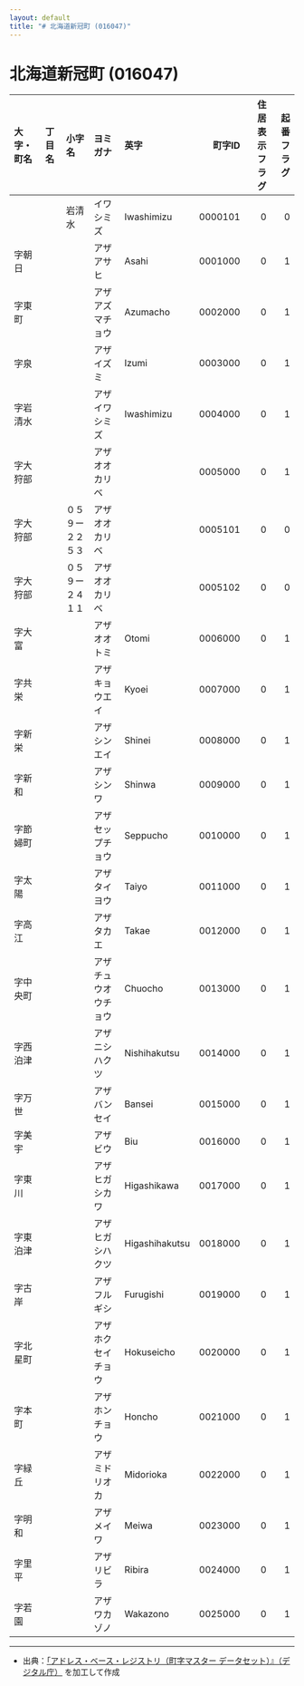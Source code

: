 ```yaml
---
layout: default
title: "# 北海道新冠町 (016047)"
---
```


# 北海道新冠町 (016047)

| 大字・町名 | 丁目名 | 小字名 | ヨミガナ | 英字 | 町字ID | 住居表示フラグ | 起番フラグ |
|:--------|:------|:------|:-----------------|:---------------------|--------:|----------:|--------:|
|  |  | 岩清水 | イワシミズ | Iwashimizu | 0000101 | 0 | 0 |
| 字朝日 |  |  | アザアサヒ | Asahi | 0001000 | 0 | 1 |
| 字東町 |  |  | アザアズマチョウ | Azumacho | 0002000 | 0 | 1 |
| 字泉 |  |  | アザイズミ | Izumi | 0003000 | 0 | 1 |
| 字岩清水 |  |  | アザイワシミズ | Iwashimizu | 0004000 | 0 | 1 |
| 字大狩部 |  |  | アザオオカリベ |  | 0005000 | 0 | 1 |
| 字大狩部 |  | ０５９ー２２５３ | アザオオカリベ |  | 0005101 | 0 | 0 |
| 字大狩部 |  | ０５９ー２４１１ | アザオオカリベ |  | 0005102 | 0 | 0 |
| 字大富 |  |  | アザオオトミ | Otomi | 0006000 | 0 | 1 |
| 字共栄 |  |  | アザキョウエイ | Kyoei | 0007000 | 0 | 1 |
| 字新栄 |  |  | アザシンエイ | Shinei | 0008000 | 0 | 1 |
| 字新和 |  |  | アザシンワ | Shinwa | 0009000 | 0 | 1 |
| 字節婦町 |  |  | アザセップチョウ | Seppucho | 0010000 | 0 | 1 |
| 字太陽 |  |  | アザタイヨウ | Taiyo | 0011000 | 0 | 1 |
| 字高江 |  |  | アザタカエ | Takae | 0012000 | 0 | 1 |
| 字中央町 |  |  | アザチュウオウチョウ | Chuocho | 0013000 | 0 | 1 |
| 字西泊津 |  |  | アザニシハクツ | Nishihakutsu | 0014000 | 0 | 1 |
| 字万世 |  |  | アザバンセイ | Bansei | 0015000 | 0 | 1 |
| 字美宇 |  |  | アザビウ | Biu | 0016000 | 0 | 1 |
| 字東川 |  |  | アザヒガシカワ | Higashikawa | 0017000 | 0 | 1 |
| 字東泊津 |  |  | アザヒガシハクツ | Higashihakutsu | 0018000 | 0 | 1 |
| 字古岸 |  |  | アザフルギシ | Furugishi | 0019000 | 0 | 1 |
| 字北星町 |  |  | アザホクセイチョウ | Hokuseicho | 0020000 | 0 | 1 |
| 字本町 |  |  | アザホンチョウ | Honcho | 0021000 | 0 | 1 |
| 字緑丘 |  |  | アザミドリオカ | Midorioka | 0022000 | 0 | 1 |
| 字明和 |  |  | アザメイワ | Meiwa | 0023000 | 0 | 1 |
| 字里平 |  |  | アザリビラ | Ribira | 0024000 | 0 | 1 |
| 字若園 |  |  | アザワカゾノ | Wakazono | 0025000 | 0 | 1 |

---

- 出典：[「アドレス・ベース・レジストリ（町字マスター データセット）』（デジタル庁）](https://www.digital.go.jp/policies/base_registry_address/) を加工して作成